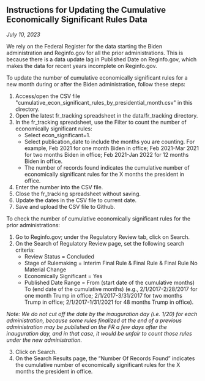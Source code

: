 ## Instructions for Updating the Cumulative Economically Significant Rules Data

*July 10, 2023*

We rely on the Federal Register for the data starting the Biden administration and Reginfo.gov for all the prior administrations. This is because there is a data update lag in Published Date on Reginfo.gov, which makes the data for recent years incomplete on Reginfo.gov.

To update the number of cumulative economically significant rules for a new month during or after the Biden administration, follow these steps:

1. Access/open the CSV file "cumulative_econ_significant_rules_by_presidential_month.csv" in this directory.
2. Open the latest fr_tracking spreadsheet in the data/fr_tracking directory.
3. In the fr_tracking spreadsheet, use the Filter to count the number of economically significant rules:
	- Select econ_significant=1.
	- Select publication_date to include the months you are counting. For example, Feb 2021 for one month Biden in office; Feb 2021-Mar 2021 for two months Biden in office; Feb 2021-Jan 2022 for 12 months Biden in office.
	- The number of records found indicates the cumulative number of economically significant rules for the X months the president in office.
4. Enter the number into the CSV file.
5. Close the fr_tracking spreadsheet without saving.
6. Update the dates in the CSV file to current date. 
7. Save and upload the CSV file to Github.

To check the number of cumulative economically significant rules for the prior administrations:
1. Go to Reginfo.gov; under the Regulatory Review tab, click on Search.
2. On the Search of Regulatory Review page, set the following search criteria:
	- Review Status = Concluded
	- Stage of Rulemaking = Interim Final Rule & Final Rule & Final Rule No Material Change
	- Economically Significant = Yes
	- Published Date Range = From (start date of the cumulative months) To (end date of the cumulative months) (e.g., 2/1/2017-2/28/2017 for one month Trump in office; 2/1/2017-3/31/2017 for two months Trump in office; 2/1/2017-1/31/2021 for 48 months Trump in office).

*Note: We do not cut off the date by the inauguration day (i.e. 1/20) for each administration, because some rules finalized at the end of a previous administration may be published on the FR a few days after the inauguration day, and in that case, it would be unfair to count those rules under the new administration.*

3. Click on Search.
4. On the Search Results page, the “Number Of Records Found” indicates the cumulative number of economically significant rules for the X months the president in office.

